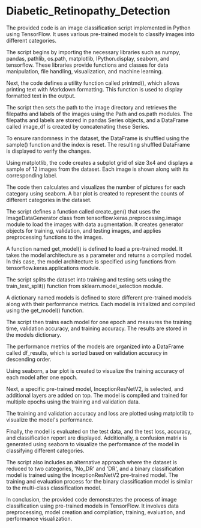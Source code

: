 # Diabetic_Retinopathy_Detection

The provided code is an image classification script implemented in Python using TensorFlow. It uses various pre-trained models to classify images into different categories.

The script begins by importing the necessary libraries such as numpy, pandas, pathlib, os.path, matplotlib, IPython.display, seaborn, and tensorflow. These libraries provide functions and classes for data manipulation, file handling, visualization, and machine learning.

Next, the code defines a utility function called printmd(), which allows printing text with Markdown formatting. This function is used to display formatted text in the output.

The script then sets the path to the image directory and retrieves the filepaths and labels of the images using the Path and os.path modules. The filepaths and labels are stored in pandas Series objects, and a DataFrame called image_df is created by concatenating these Series.

To ensure randomness in the dataset, the DataFrame is shuffled using the sample() function and the index is reset. The resulting shuffled DataFrame is displayed to verify the changes.

Using matplotlib, the code creates a subplot grid of size 3x4 and displays a sample of 12 images from the dataset. Each image is shown along with its corresponding label.

The code then calculates and visualizes the number of pictures for each category using seaborn. A bar plot is created to represent the counts of different categories in the dataset.

The script defines a function called create_gen() that uses the ImageDataGenerator class from tensorflow.keras.preprocessing.image module to load the images with data augmentation. It creates generator objects for training, validation, and testing images, and applies preprocessing functions to the images.

A function named get_model() is defined to load a pre-trained model. It takes the model architecture as a parameter and returns a compiled model. In this case, the model architecture is specified using functions from tensorflow.keras.applications module.

The script splits the dataset into training and testing sets using the train_test_split() function from sklearn.model_selection module.

A dictionary named models is defined to store different pre-trained models along with their performance metrics. Each model is initialized and compiled using the get_model() function.

The script then trains each model for one epoch and measures the training time, validation accuracy, and training accuracy. The results are stored in the models dictionary.

The performance metrics of the models are organized into a DataFrame called df_results, which is sorted based on validation accuracy in descending order.

Using seaborn, a bar plot is created to visualize the training accuracy of each model after one epoch.

Next, a specific pre-trained model, InceptionResNetV2, is selected, and additional layers are added on top. The model is compiled and trained for multiple epochs using the training and validation data.

The training and validation accuracy and loss are plotted using matplotlib to visualize the model's performance.

Finally, the model is evaluated on the test data, and the test loss, accuracy, and classification report are displayed. Additionally, a confusion matrix is generated using seaborn to visualize the performance of the model in classifying different categories.

The script also includes an alternative approach where the dataset is reduced to two categories, 'No_DR' and 'DR', and a binary classification model is trained using the InceptionResNetV2 pre-trained model. The training and evaluation process for the binary classification model is similar to the multi-class classification model.

In conclusion, the provided code demonstrates the process of image classification using pre-trained models in TensorFlow. It involves data preprocessing, model creation and compilation, training, evaluation, and performance visualization.
